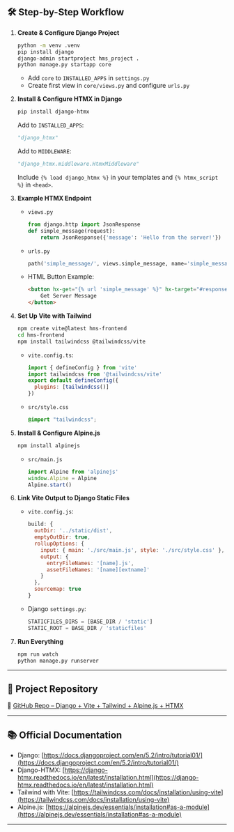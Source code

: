 ## **🛠 Step-by-Step Workflow**

1. **Create & Configure Django Project**

   ```bash
   python -m venv .venv
   pip install django
   django-admin startproject hms_project .
   python manage.py startapp core
   ```

   * Add `core` to `INSTALLED_APPS` in `settings.py`
   * Create first view in `core/views.py` and configure `urls.py`

2. **Install & Configure HTMX in Django**

   ```bash
   pip install django-htmx
   ```

   Add to `INSTALLED_APPS`:

   ```python
   "django_htmx"
   ```

   Add to `MIDDLEWARE`:

   ```python
   "django_htmx.middleware.HtmxMiddleware"
   ```

   Include `{% load django_htmx %}` in your templates and `{% htmx_script %}` in `<head>`.

3. **Example HTMX Endpoint**

   * `views.py`

     ```python
     from django.http import JsonResponse
     def simple_message(request):
         return JsonResponse({'message': 'Hello from the server!'})
     ```
   * `urls.py`

     ```python
     path('simple_message/', views.simple_message, name='simple_message')
     ```
   * HTML Button Example:

     ```html
     <button hx-get="{% url 'simple_message' %}" hx-target="#response-message" hx-swap="innerHTML">
         Get Server Message
     </button>
     ```

4. **Set Up Vite with Tailwind**

   ```bash
   npm create vite@latest hms-frontend
   cd hms-frontend
   npm install tailwindcss @tailwindcss/vite
   ```

   * `vite.config.ts`:

     ```javascript
     import { defineConfig } from 'vite'
     import tailwindcss from '@tailwindcss/vite'
     export default defineConfig({
       plugins: [tailwindcss()]
     })
     ```
   * `src/style.css`

     ```css
     @import "tailwindcss";
     ```

5. **Install & Configure Alpine.js**

   ```bash
   npm install alpinejs
   ```

   * `src/main.js`

     ```javascript
     import Alpine from 'alpinejs'
     window.Alpine = Alpine
     Alpine.start()
     ```

6. **Link Vite Output to Django Static Files**

   * `vite.config.js`:

     ```javascript
     build: {
       outDir: '../static/dist',
       emptyOutDir: true,
       rollupOptions: {
         input: { main: './src/main.js', style: './src/style.css' },
         output: {
           entryFileNames: '[name].js',
           assetFileNames: '[name][extname]'
         }
       },
       sourcemap: true
     }
     ```
   * Django `settings.py`:

     ```python
     STATICFILES_DIRS = [BASE_DIR / 'static']
     STATIC_ROOT = BASE_DIR / 'staticfiles'
     ```

7. **Run Everything**

   ```bash
   npm run watch
   python manage.py runserver
   ```

---

## **📂 Project Repository**

🔗 [GitHub Repo – Django + Vite + Tailwind + Alpine.js + HTMX](https://github.com/MrAhmedElsayed/Hospital-Management-System.git)

---

## **📚 Official Documentation**

* Django: [https://docs.djangoproject.com/en/5.2/intro/tutorial01/](https://docs.djangoproject.com/en/5.2/intro/tutorial01/)
* Django-HTMX: [https://django-htmx.readthedocs.io/en/latest/installation.html](https://django-htmx.readthedocs.io/en/latest/installation.html)
* Tailwind with Vite: [https://tailwindcss.com/docs/installation/using-vite](https://tailwindcss.com/docs/installation/using-vite)
* Alpine.js: [https://alpinejs.dev/essentials/installation#as-a-module](https://alpinejs.dev/essentials/installation#as-a-module)

---

